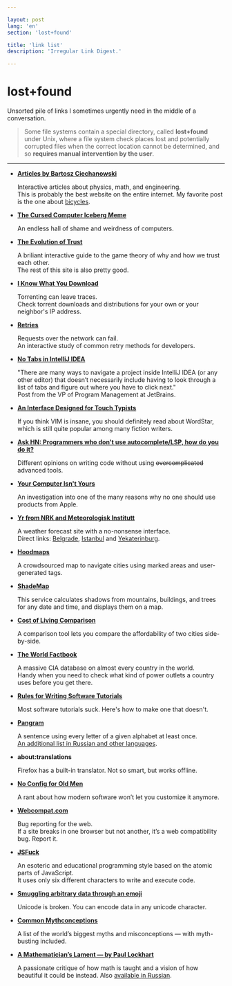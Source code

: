 ```yaml
---

layout: post
lang: 'en'
section: 'lost+found'

title: 'link list'
description: 'Irregular Link Digest.'

---
```


# lost+found

Unsorted pile of links I sometimes urgently need in the middle of a conversation.

> Some file systems contain a&nbsp;special directory,
> called **lost+found** under Unix, where a&nbsp;file system check
> places lost and potentially corrupted files when the correct location
> cannot be&nbsp;determined,
> and so&nbsp;**requires manual intervention by&nbsp;the user**.

---

- **[Articles by Bartosz Ciechanowski](https://ciechanow.ski/archives/)**

  Interactive articles about physics, math, and engineering.<br>
  This is probably the best website on the entire internet.
  My favorite post is the one about [bicycles](https://ciechanow.ski/bicycle/).

- **[The Cursed Computer Iceberg Meme](https://suricrasia.online/iceberg/)**

  An endless hall of shame and weirdness of computers.
  
- **[The Evolution of Trust](https://ncase.me/trust/)**

  A briliant interactive guide to the game theory of why and how we trust each other.<br>
  The rest of this site is also pretty good.

- **[I Know What You Download](https://iknowwhatyoudownload.com/)**

  Torrenting can leave traces.<br>
  Check torrent downloads and distributions for your own or your neighbor's IP address.

- **[Retries](https://encore.dev/blog/retries)**

  Requests over the network can fail.<br>
  An interactive study of common retry methods for developers.

- **[No Tabs in IntelliJ IDEA](https://hadihariri.com/2014/06/24/no-tabs-in-intellij-idea/)**

  "There are many ways to navigate a project inside IntelliJ IDEA (or any other editor)
  that doesn’t necessarily include having to look
  through a list of tabs and figure out where you have to click next."<br>
  Post from the VP of Program Management at JetBrains.

- **[An Interface Designed for Touch Typists](https://sfwriter.com/wordstar.htm)**

  If you think VIM is insane, you should definitely read about WordStar,
  which is still quite popular among many fiction writers.

- **[Ask HN: Programmers who don't use autocomplete/LSP, how do you do it?](https://news.ycombinator.com/item?id=42492508)**

  Different opinions on writing code without using ~~overcomplicated~~ advanced tools.

- **[Your Computer Isn't Yours ](https://sneak.berlin/20201112/your-computer-isnt-yours/)**

  An investigation into one of the many reasons why no one should use products from Apple.

- **[Yr from NRK and Meteorologisk Institutt](https://www.yr.no/en/)**

  A weather forecast site with a no-nonsense interface.<br>
  Direct links:
  [Belgrade](https://www.yr.no/en/forecast/graph/2-792680/Serbia/Central%20Serbia/Belgrade/Belgrade),
  [Istanbul](https://www.yr.no/en/forecast/graph/2-745044/Republic%20of%20T%C3%BCrkiye/Istanbul/Istanbul)
  and [Yekaterinburg](https://www.yr.no/en/forecast/graph/2-1486209/Russia/Sverdlovsk%20Oblast/Yekaterinburg).

- **[Hoodmaps](https://hoodmaps.com/)**

  A crowdsourced map to navigate cities using marked areas and user-generated tags.

- **[ShadeMap](https://shademap.app)**

  This service calculates shadows from mountains, buildings, and trees for any date and time, and displays them on a map.

- **[Cost of Living Comparison](https://www.numbeo.com/cost-of-living/comparison.jsp)**

  A comparison tool lets you compare the affordability of two cities side-by-side.

- **[The World Factbook](https://www.cia.gov/the-world-factbook/)**

  A massive CIA database on almost every country in the world.<br>
  Handy when you need to check what kind of power outlets a country uses before you get there.

- **[Rules for Writing Software Tutorials](https://refactoringenglish.com/chapters/rules-for-software-tutorials/)**
  
  Most software tutorials suck. Here's how to make one that doesn't.

- **[Pangram](https://en.wikipedia.org/wiki/Pangram)**

  A sentence using every letter of a given alphabet at least once.<br>
  [An additional list in Russian and other languages](https://www.artlebedev.ru/kovodstvo/sections/33/).

- **about:translations**

  Firefox has a built-in translator. Not so smart, but works offline.

- **[No Config for Old Men](https://datagubbe.se/noconf/)**

  A rant about how modern software won’t let you customize it anymore.

- **[Webcompat.com](https://webcompat.com/)**

  Bug reporting for the web.<br>
  If a site breaks in one browser but not another, it’s a web compatibility bug. Report it.

- **[JSFuck](https://jsfuck.com/)**

  An esoteric and educational programming style based on the atomic parts of JavaScript.<br>
  It uses only six different characters to write and execute code.

- **[Smuggling arbitrary data through an emoji](https://paulbutler.org/2025/smuggling-arbitrary-data-through-an-emoji/)**

  Unicode is broken. You can encode data in any unicode character.

- **[Common Mythconceptions](https://informationisbeautiful.net/visualizations/common-mythconceptions)**

  A list of the world’s biggest myths and misconceptions — with myth-busting included.

- **[A Mathematician’s Lament — by Paul Lockhart](https://en.wikipedia.org/wiki/A_Mathematician's_Lament)**

  A passionate critique of how math is taught and a vision of how beautiful it could be instead.
  Also [available in Russian](https://www.nbspace.ru/math/).

